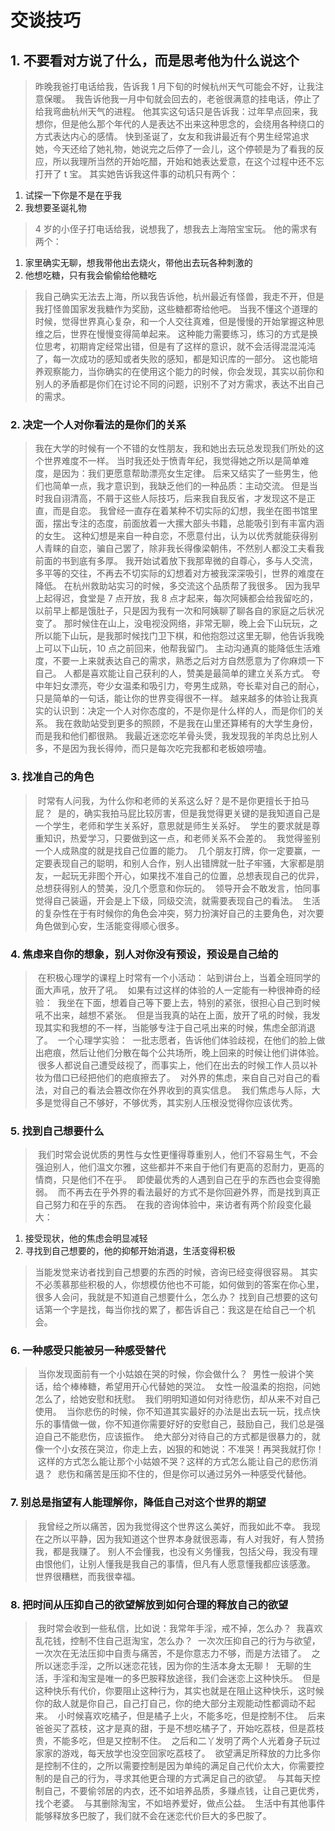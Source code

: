 # 交谈技巧

## 1. 不要看对方说了什么，而是思考他为什么说这个

> 昨晚我爸打电话给我，告诉我 1 月下旬的时候杭州天气可能会不好，让我注意保暖。
 我告诉他我一月中旬就会回去的，老爸很满意的挂电话，停止了给我弯曲杭州天气的进程。
他其实这句话只是告诉我：过年早点回来，我想你，但是他么那个年代的人是表达不出来这种思念的，会绕用各种绕口的方式表达内心的感情。
快到圣诞了，女友和我讲最近有个男生经常追求她，今天还给了她礼物，她说完之后停了一会儿，这个停顿是为了看我的反应，所以我理所当然的开始吃醋，开始和她表达爱意，在这个过程中还不忘打开了 t 宝。
其实她告诉我这件事的动机只有两个：

1. 试探一下你是不是在乎我
2. 我想要圣诞礼物

> 4 岁的小侄子打电话给我，说想我了，想我去上海陪宝宝玩。
他的需求有两个：

1. 家里确实无聊，想我带他出去烧火，带他出去玩各种刺激的
2. 他想吃糖，只有我会偷偷给他糖吃

> 我自己确实无法去上海，所以我告诉他，杭州最近有怪兽，我走不开，但是我打怪兽国家发我糖作为奖励，这些糖都寄给他吧。
当我不懂这个道理的时候，觉得世界真心复杂，和一个人交往真难，但是慢慢的开始掌握这种思维之后，世界在慢慢变得简单起来。
这种能力需要练习，练习的方式是换位思考，初期肯定经常出错，但是有了这样的意识，就不会活得混混沌沌了，每一次成功的感知或者失败的感知，都是知识库的一部分。
这也能培养观察能力，当你确实的在使用这个能力的时候，你会发现，其实以前你和别人的矛盾都是你们在讨论不同的问题，识别不了对方需求，表达不出自己的需求。

### 2. 决定一个人对你看法的是你们的关系

> 我在大学的时候有一个不错的女性朋友，我和她出去玩总发现我们所处的这个世界难度不一样。
当时我还处于愤青年纪，我觉得她之所以是简单难度，是因为：我们更愿意帮助漂亮女生定律。
后来又结实了一些男生，他们也简单一点，我才意识到，我缺乏他们的一种品质：主动交流。
但是当时我自诩清高，不屑于这些人际技巧，后来我自我反省，才发现这不是正直，而是自恋。
我曾经一直存在着某种不切实际的幻想，我坐在图书馆里面，摆出专注的态度，前面放着一大摞大部头书籍，总能吸引到有丰富内涵的女生。
这种幻想是来自一种自恋，不愿意付出，认为以优秀就能获得别人青睐的自恋，骗自己罢了，除非我长得像梁朝伟，不然别人都没工夫看我前面的书到底有多厚。
我开始试着放下我那卑微的自尊心，多与人交流，多平等的交往，不再去不切实际的幻想着对方被我深深吸引，世界的难度在降低。
在杭州救助站实习的时候，多交流这个品质帮了我很多。
因为我早上起得迟，食堂是 7 点开放，我 8 点才起来，每次阿姨都会给我留吃的，以前早上都是饿肚子，只是因为我有一次和阿姨聊了聊各自的家庭之后状况变了。
那时候住在山上，没电视没网络，非常无聊，晚上会下山玩玩，之所以能下山玩，是我那时候找门卫下棋，和他抱怨过这里无聊，他告诉我晚上可以下山玩，10 点之前回来，他帮我留门。
主动沟通真的能降低生活难度，不要一上来就表达自己的需求，熟悉之后对方自然愿意为了你麻烦一下自己。
人都是喜欢能让自己获利的人，赞美是最简单的建立关系方式。
夸中年妇女漂亮，夸少女温柔和吸引力，夸男生成熟，夸长辈对自己的耐心，只是简单的一句话，能让你的世界变得很不一样。
越来越多的体验让我真实的认识到：决定一个人对你态度的，不是你是什么样的人，而是你们的关系。
我在救助站受到更多的照顾，不是我在山里还算稀有的大学生身份，而是我和他们都很熟。
我最近迷恋吃羊骨头煲，我发现我的羊肉总比别人多，不是因为我长得帅，而只是每次吃完我都和老板娘唠嗑。

### 3. 找准自己的角色

> 时常有人问我，为什么你和老师的关系这么好？是不是你更擅长于拍马屁？
> 是的，确实我拍马屁比较厉害，但是我觉得更关键的是我知道自己是一个学生，老师和学生关系好，意思就是师生关系好。
> 学生的要求就是尊重知识，热爱学习，只要做到这一点，和老师关系不会差的。
> 我觉得鉴别一个人成熟度的就是找自己位置的能力。
> 几个朋友打牌，你一定要赢，一定要表现自己的聪明，和别人合作，别人出错牌就一肚子牢骚，大家都是朋友，一起玩无非图个开心，如果找不准自己的位置，总想表现自己的优异，总想获得别人的赞美，没几个愿意和你玩的。
> 领导开会不敢发言，怕同事觉得自己装逼，开会是上下级，同级交流，就需要表现自己的看法。
> 生活的复杂性在于有时候你的角色会冲突，努力扮演好自己的主要角色，对次要角色做到心安，生活能变得顺心很多。

### 4. 焦虑来自你的想象，别人对你没有预设，预设是自己给的

> 在积极心理学的课程上时常有一个小活动：
站到讲台上，当着全班同学的面大声吼，放开了吼。
> 如果有过这样的体验的人一定能有一种很神奇的经验：
> 我坐在下面，想着自己等下要上去，特别的紧张，很担心自己到时候吼不出来，越想不紧张。
> 但是当我真的站在上面，放开了吼的时候，我发现其实和我想的不一样，当能够专注于自己吼出来的时候，焦虑全部消退了。
> 一个心理学实验：
> 一批志愿者，告诉他们体验歧视，在他们的脸上做出疤痕，然后让他们分散在每个公共场所，晚上回来的时候让他们讲体验。
> 很多人都说自己遭受歧视了，而事实上，他们在出去的时候工作人员以补妆为借口已经把他们的疤痕擦去了。
> 对外界的焦虑，来自自己对自己的看法，对自己的看法会篡改你在外界收到的真实信息。
> 我们焦虑与人际，大多是觉得自己不够好，不够优秀，其实别人压根没觉得你应该优秀。

### 5. 找到自己想要什么

> 我们时常会说优质的男性与女性更懂得尊重别人，他们不容易生气，不会强迫别人，他们温文尔雅，这些都并不来自于他们有更高的忍耐力，更高的情商，只是他们不在乎。
> 即使最优秀的人遇到自己在乎的东西也会变得脆弱。
> 而不再去在乎外界的看法最好的方式不是你回避外界，而是找到真正自己努力和在乎的东西。
> 在我的咨询体验中，来访者有两个阶段变化最大：

1. 接受现状，他的焦虑会明显减轻
2. 寻找到自己想要的，他的抑郁开始消退，生活变得积极

> 当能发觉来访者找到自己想要的东西的时候，咨询已经变得很容易。
其实不必羡慕那些积极的人，你想模仿他也不可能，如何做到的答案在你心里，很多人会问，我就是不知道自己想要什么，怎么办？
找到自己想要的这句话第一个字是找，每当你找的累了，都告诉自己：我这是在给自己一个机会。

### 6. 一种感受只能被另一种感受替代

> 当你发现面前有一个小姑娘在哭的时候，你会做什么？
> 男性一般讲个笑话，给个棒棒糖，希望用开心代替她的哭泣。
> 女性一般温柔的抱抱，问她怎么了，给她安慰和抚慰。
> 我们明明知道如何对待悲伤，却从来不对自己使用。
> 当你悲伤的时候，你不知道其实最好的办法是出去玩一玩，找点快乐的事情做一做，你不知道你需要好好的安慰自己，鼓励自己，我们总是强迫自己不能悲伤，应该振作。
> 绝大部分对待自己的方式都是很暴力的，就像一个小女孩在哭泣，你走上去，凶狠的和她说：不准哭！再哭我就打你！
> 这样的方式怎么能让那个小姑娘不哭？这样的方式怎么能让自己的悲伤消退？
> 悲伤和痛苦是压抑不住的，但是你可以通过另外一种感受代替他。

### 7. 别总是指望有人能理解你，降低自己对这个世界的期望

> 我曾经之所以痛苦，因为我觉得这个世界这么美好，而我如此不幸。
我现在之所以平静，因为我知道这个世界本身就很恶毒，有人对我好，有人赞扬我，都是我赚了。
别人不会懂我，也没有义务懂我，包括父母，我没有理由恨他们，让别人懂我是我自己的事情，但凡有人愿意懂我都应该感激。
世界很糟糕，而我很幸福。

### 8. 把时间从压抑自己的欲望解放到如何合理的释放自己的欲望

> 我时常会收到一些私信，比如说：我常年手淫，戒不掉，怎么办？
> 我喜欢乱花钱，控制不住自己逛淘宝，怎么办？
> 一次次压抑自己的行为与欲望，一次次在无法压抑中自责与痛苦，不是你意志力不够，而是方法错了。
> 之所以迷恋手淫，之所以迷恋花钱，因为你的生活本身太无聊！
> 无聊的生活，手淫和淘宝是唯一的多巴胺释放途径，我们会迷恋上这种快乐。
> 但是这种快乐有代价，你要阻止这种行为，其实也就是在阻止这种快乐，这时候你的敌人就是你自己，自己打自己，你的绝大部分主观能动性都调动不起来。
> 小时候喜欢吃橘子，但是橘子上火，不能多吃，但是控制不住。
> 后来爸爸买了荔枝，这才是真的甜，于是不想吃橘子了，开始吃荔枝，但是荔枝贵，不能多吃，但是又控制不住。
> 之后和二丫发明了两个人光着身子玩过家家的游戏，每天放学也没空回家吃荔枝了。
> 欲望满足所释放的力比多你是控制不住的，之所以需要控制是因为单纯的满足自己代价太大，你需要控制的是自己的行为，寻求其他更合理的方式满足自己的欲望。
> 与其每天控制自己，不要偷邻居的内衣，还不如培养品质，多赚点钱，让自己更优秀，找个老婆。
> 与其删除淘宝，不如培养爱好，做点公益。
> 生活中有其他事件能够释放多巴胺了，我们就不会在迷恋代价巨大的多巴胺了。